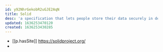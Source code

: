 ```yaml
---
id: y92NhrGekobR2uGJE2AqN
title: Solid
desc: 'a specification that lets people store their data securely in decentralized data stores called Pods'
updated: 1636253470120
created: 1636253430285
---
```


- [[p.hasSite]] https://solidproject.org/
- 
